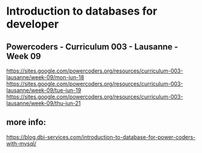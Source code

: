 # Introduction to databases for developer
## Powercoders - Curriculum 003 - Lausanne - Week 09
https://sites.google.com/powercoders.org/resources/curriculum-003-lausanne/week-09/mon-jun-18
https://sites.google.com/powercoders.org/resources/curriculum-003-lausanne/week-09/tue-jun-19
https://sites.google.com/powercoders.org/resources/curriculum-003-lausanne/week-09/thu-jun-21
## more info:
https://blog.dbi-services.com/introduction-to-database-for-power-coders-with-mysql/

